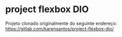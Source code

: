 # project flexbox DIO

Projeto clonado originalmente do seguinte endereço:
https://gitlab.com/karensantos/project-flexbox-dio/
